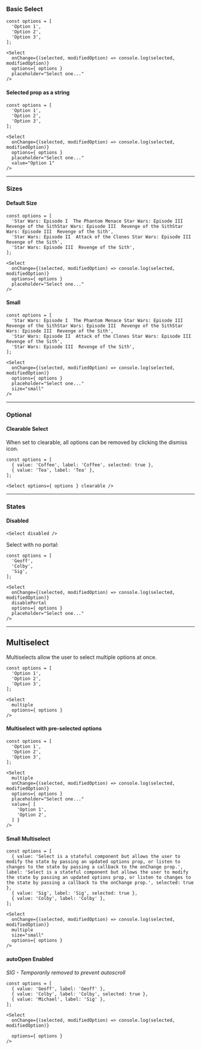 ### Basic Select

```
const options = [
  'Option 1',
  'Option 2',
  'Option 3',
];

<Select
  onChange={(selected, modifiedOption) => console.log(selected, modifiedOption)}
  options={ options }
  placeholder="Select one..."
/>
```

#### Selected prop as a string

```
const options = [
  'Option 1',
  'Option 2',
  'Option 3',
];

<Select
  onChange={(selected, modifiedOption) => console.log(selected, modifiedOption)}
  options={ options }
  placeholder="Select one..."
  value="Option 1"
/>
```

---

### Sizes

#### Default Size

```
const options = [
  'Star Wars: Episode I  The Phantom Menace Star Wars: Episode III  Revenge of the SithStar Wars: Episode III  Revenge of the SithStar Wars: Episode III  Revenge of the Sith',
  'Star Wars: Episode II  Attack of the Clones Star Wars: Episode III  Revenge of the Sith',
  'Star Wars: Episode III  Revenge of the Sith',
];

<Select
  onChange={(selected, modifiedOption) => console.log(selected, modifiedOption)}
  options={ options }
  placeholder="Select one..."
/>
```

#### Small

```
const options = [
  'Star Wars: Episode I  The Phantom Menace Star Wars: Episode III  Revenge of the SithStar Wars: Episode III  Revenge of the SithStar Wars: Episode III  Revenge of the Sith',
  'Star Wars: Episode II  Attack of the Clones Star Wars: Episode III  Revenge of the Sith',
  'Star Wars: Episode III  Revenge of the Sith',
];

<Select
  onChange={(selected, modifiedOption) => console.log(selected, modifiedOption)}
  options={ options }
  placeholder="Select one..."
  size="small"
/>
```

---

### Optional

#### Clearable Select

When set to clearable, all options can be removed by clicking the dismiss icon.

```
const options = [
  { value: 'Coffee', label: 'Coffee', selected: true },
  { value: 'Tea', label: 'Tea' },
];

<Select options={ options } clearable />
```

---

### States

#### Disabled

```
<Select disabled />
```

Select with no portal:

```
const options = [
  'Geoff',
  'Colby',
  'Sig',
];

<Select
  onChange={(selected, modifiedOption) => console.log(selected, modifiedOption)}
  disablePortal
  options={ options }
  placeholder="Select one..."
/>
```

---

## Multiselect

Multiselects allow the user to select multiple options at once.

```
const options = [
  'Option 1',
  'Option 2',
  'Option 3',
];

<Select
  multiple
  options={ options }
/>
```

#### Multiselect with pre-selected options

```
const options = [
  'Option 1',
  'Option 2',
  'Option 3',
];

<Select
  multiple
  onChange={(selected, modifiedOption) => console.log(selected, modifiedOption)}
  options={ options }
  placeholder="Select one..."
  value={ [
    'Option 1',
    'Option 2',
  ] }
/>
```

#### Small Multiselect

```
const options = [
  { value: 'Select is a stateful component but allows the user to modify the state by passing an updated options prop, or listen to changes to the state by passing a callback to the onChange prop.', label: 'Select is a stateful component but allows the user to modify the state by passing an updated options prop, or listen to changes to the state by passing a callback to the onChange prop.', selected: true },
  { value: 'Sig', label: 'Sig', selected: true },
  { value: 'Colby', label: 'Colby' },
];

<Select
  onChange={(selected, modifiedOption) => console.log(selected, modifiedOption)}
  multiple
  size="small"
  options={ options }
/>
```

#### autoOpen Enabled

_SIG - Temporarily removed to prevent autoscroll_

```
const options = [
  { value: 'Geoff', label: 'Geoff' },
  { value: 'Colby', label: 'Colby', selected: true },
  { value: 'Michael', label: 'Sig' },
];

<Select
  onChange={(selected, modifiedOption) => console.log(selected, modifiedOption)}

  options={ options }
/>
```
